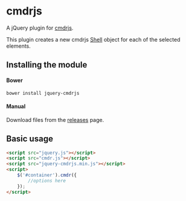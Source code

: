 # cmdrjs

A jQuery plugin for [cmdrjs](https://github.com/cmdrjs/cmdrjs).

This plugin creates a new cmdrjs [Shell](https://github.com/cmdrjs/cmdrjs/wiki/shell-class) object for each of the selected elements.

## Installing the module

#### Bower
```
bower install jquery-cmdrjs
```

#### Manual

Download files from the [releases](https://github.com/cmdrjs/jquery-cmdrjs/releases) page.

## Basic usage

```html
<script src="jquery.js"></script>
<script src="cmdr.js"></script>
<script src="jquery-cmdrjs.min.js"></script>
<script>    
    $('#container').cmdr({
        //options here
    });
</script>
```